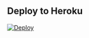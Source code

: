 ## Deploy to Heroku

[![Deploy](https://www.herokucdn.com/deploy/button.svg)](https://heroku.com/deploy?template=https://github.com/samurai-maker/VCPlayerBot)
